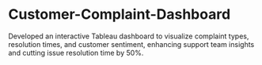 # Customer-Complaint-Dashboard
Developed an interactive Tableau dashboard to visualize complaint types, resolution times, and customer sentiment, enhancing support team insights and cutting issue resolution time by 50%.
